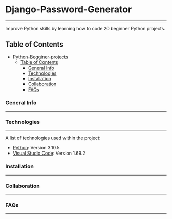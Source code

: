 # Django-Password-Generator
***
 Improve Python skills by learning how to code 20 beginner Python projects.
## Table of Contents
- [Python-Begginer-projects](#python-begginer-projects)
  - [Table of Contents](#table-of-contents)
    - [General Info](#general-info)
    - [Technologies](#technologies)
    - [Installation](#installation)
    - [Collaboration](#collaboration)
    - [FAQs](#faqs)


### General Info
***

### Technologies
***
A list of technologies used within the project:
* [Python](https://www.python.org/): Version 3.10.5
* [Visual Studio Code](https://code.visualstudio.com/): Version 1.69.2
### Installation
***
### Collaboration
***
### FAQs
***
